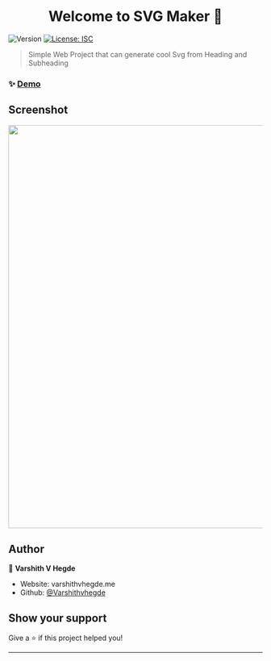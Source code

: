 <h1 align="center">Welcome to SVG Maker 👋</h1>
<p>
  <img alt="Version" src="https://img.shields.io/badge/version-1.0.0-blue.svg?cacheSeconds=2592000" />
  <a href="#" target="_blank">
    <img alt="License: ISC" src="https://img.shields.io/badge/License-ISC-yellow.svg" />
  </a>
</p>

> Simple Web Project that can generate cool Svg from Heading and Subheading

### ✨ [Demo](https://varshithvhegde.me/svgmaker/)

## Screenshot  
<img src="https://user-images.githubusercontent.com/80502833/183860529-0e7e8fbb-3370-41d2-86d8-edaa81ce2017.png" width=800px/>

## Author

👤 **Varshith V Hegde**

* Website: varshithvhegde.me
* Github: [@Varshithvhegde](https://github.com/Varshithvhegde)

## Show your support

Give a ⭐️ if this project helped you!

***

